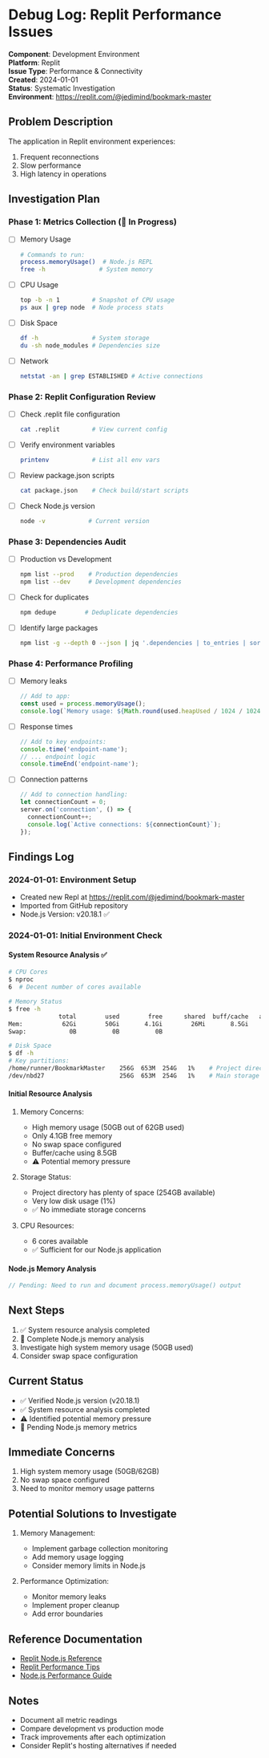 # Debug Log: Replit Performance Issues
**Component**: Development Environment  
**Platform**: Replit  
**Issue Type**: Performance & Connectivity  
**Created**: 2024-01-01  
**Status**: Systematic Investigation  
**Environment**: https://replit.com/@jedimind/bookmark-master

## Problem Description
The application in Replit environment experiences:
1. Frequent reconnections
2. Slow performance
3. High latency in operations

## Investigation Plan

### Phase 1: Metrics Collection (🔄 In Progress)
- [ ] Memory Usage
  ```bash
  # Commands to run:
  process.memoryUsage()  # Node.js REPL
  free -h               # System memory
  ```
- [ ] CPU Usage
  ```bash
  top -b -n 1         # Snapshot of CPU usage
  ps aux | grep node  # Node process stats
  ```
- [ ] Disk Space
  ```bash
  df -h               # System storage
  du -sh node_modules # Dependencies size
  ```
- [ ] Network
  ```bash
  netstat -an | grep ESTABLISHED # Active connections
  ```

### Phase 2: Replit Configuration Review
- [ ] Check .replit file configuration
  ```bash
  cat .replit         # View current config
  ```
- [ ] Verify environment variables
  ```bash
  printenv            # List all env vars
  ```
- [ ] Review package.json scripts
  ```bash
  cat package.json    # Check build/start scripts
  ```
- [ ] Check Node.js version
  ```bash
  node -v            # Current version
  ```

### Phase 3: Dependencies Audit
- [ ] Production vs Development
  ```bash
  npm list --prod    # Production dependencies
  npm list --dev     # Development dependencies
  ```
- [ ] Check for duplicates
  ```bash
  npm dedupe        # Deduplicate dependencies
  ```
- [ ] Identify large packages
  ```bash
  npm list -g --depth 0 --json | jq '.dependencies | to_entries | sort_by(.value.size) | reverse | .[0:10]'
  ```

### Phase 4: Performance Profiling
- [ ] Memory leaks
  ```javascript
  // Add to app:
  const used = process.memoryUsage();
  console.log(`Memory usage: ${Math.round(used.heapUsed / 1024 / 1024 * 100) / 100} MB`);
  ```
- [ ] Response times
  ```javascript
  // Add to key endpoints:
  console.time('endpoint-name');
  // ... endpoint logic
  console.timeEnd('endpoint-name');
  ```
- [ ] Connection patterns
  ```javascript
  // Add to connection handling:
  let connectionCount = 0;
  server.on('connection', () => {
    connectionCount++;
    console.log(`Active connections: ${connectionCount}`);
  });
  ```

## Findings Log

### 2024-01-01: Environment Setup
- Created new Repl at https://replit.com/@jedimind/bookmark-master
- Imported from GitHub repository
- Node.js Version: v20.18.1 ✅

### 2024-01-01: Initial Environment Check

#### System Resource Analysis ✅
```bash
# CPU Cores
$ nproc
6  # Decent number of cores available

# Memory Status
$ free -h
              total        used        free      shared  buff/cache   available
Mem:           62Gi        50Gi       4.1Gi        26Mi       8.5Gi        11Gi
Swap:            0B          0B          0B

# Disk Space
$ df -h
# Key partitions:
/home/runner/BookmarkMaster    256G  653M  254G   1%    # Project directory
/dev/nbd27                     256G  653M  254G   1%    # Main storage
```

#### Initial Resource Analysis
1. Memory Concerns:
   - High memory usage (50GB out of 62GB used)
   - Only 4.1GB free memory
   - No swap space configured
   - Buffer/cache using 8.5GB
   - ⚠️ Potential memory pressure

2. Storage Status:
   - Project directory has plenty of space (254GB available)
   - Very low disk usage (1%)
   - ✅ No immediate storage concerns

3. CPU Resources:
   - 6 cores available
   - ✅ Sufficient for our Node.js application

#### Node.js Memory Analysis
```javascript
// Pending: Need to run and document process.memoryUsage() output
```

## Next Steps
1. ✅ System resource analysis completed
2. 🔄 Complete Node.js memory analysis
3. Investigate high system memory usage (50GB used)
4. Consider swap space configuration

## Current Status
- ✅ Verified Node.js version (v20.18.1)
- ✅ System resource analysis completed
- ⚠️ Identified potential memory pressure
- 🔄 Pending Node.js memory metrics

## Immediate Concerns
1. High system memory usage (50GB/62GB)
2. No swap space configured
3. Need to monitor memory usage patterns

## Potential Solutions to Investigate
1. Memory Management:
   - Implement garbage collection monitoring
   - Add memory usage logging
   - Consider memory limits in Node.js

2. Performance Optimization:
   - Monitor memory leaks
   - Implement proper cleanup
   - Add error boundaries

## Reference Documentation
- [Replit Node.js Reference](https://docs.replit.com/programming-ide/getting-started-node-js)
- [Replit Performance Tips](https://docs.replit.com/tutorials/nodejs/nodejs-performance)
- [Node.js Performance Guide](https://nodejs.org/en/docs/guides/diagnostics/memory-leaks)

## Notes
- Document all metric readings
- Compare development vs production mode
- Track improvements after each optimization
- Consider Replit's hosting alternatives if needed 